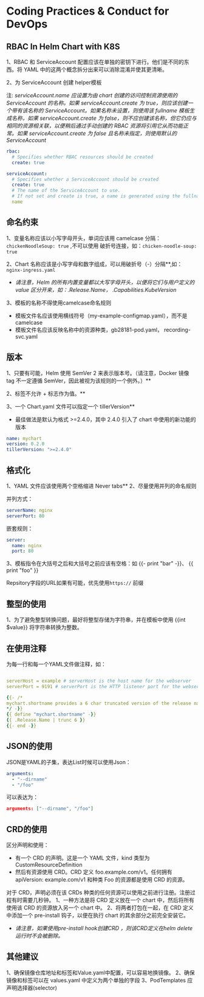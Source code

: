 # Coding Practices & Conduct for DevOps

## RBAC In Helm Chart with K8S

1、RBAC 和 ServiceAccount 配置应该在单独的密钥下进行。他们是不同的东西。将 YAML 中的这两个概念拆分出来可以消除混淆并使其更清晰。

2、为 ServiceAccount 创建 helper模板

注: *serviceAccount.name 应设置为由 chart 创建的访问控制资源使用的 ServiceAccount 的名称。如果 serviceAccount.create 为 true，则应该创建一个带有该名称的 ServiceAccount。如果名称未设置，则使用该 fullname 模板生成名称，如果 serviceAccount.create 为 false，则不应创建该名称，但它仍应与相同的资源相关联，以便稍后通过手动创建的 RBAC 资源将引用它从而功能正常。如果 serviceAccount.create 为 false 且名称未指定，则使用默认的 ServiceAccount*

~~~YAML
rbac:
  # Specifies whether RBAC resources should be created
  create: true

serviceAccount:
  # Specifies whether a ServiceAccount should be created
  create: true
  # The name of the ServiceAccount to use.
  # If not set and create is true, a name is generated using the fullname template
  name
~~~

## 命名约束

1、变量名称应该以小写字母开头，单词应该用 camelcase 分隔： `chickenNoodleSoup: true` ,不可以使用 破折号连接，如：`chicken-noodle-soup: true`

2、Chart 名称应该是小写字母和数字组成，可以用破折号（-）分隔**,如：`nginx-ingress.yaml`

+ *请注意，Helm 的所有内置变量都以大写字母开头，以便将它们与用户定义的 value 区分开来，如：.Release.Name， .Capabilities.KubeVersion*

3、模板的名称不得使用camelcase命名规则

+ 模板文件名应该使用横线符号（my-example-configmap.yaml），而不是 camelcase
+ 模板文件名应该反映名称中的资源种类，gb28181-pod.yaml， recording-svc.yaml

## 版本

1、只要有可能，Helm 使用 SemVer 2 来表示版本号。（请注意，Docker 镜像 tag 不一定遵循 SemVer，因此被视为该规则的一个例外。）**

2、标签不允许 + 标志作为值。**

3、一个 Chart.yaml 文件可以指定一个 tillerVersion**

+ 最佳做法是默认为格式 >=2.4.0，其中 2.4.0 引入了 chart 中使用的新功能的版本

~~~YAML
name: mychart
version: 0.2.0
tillerVersion: ">=2.4.0"
~~~

## 格式化

1、YAML 文件应该使用两个空格缩进 Never tabs**
2、尽量使用并列的命名规则

并列方式：

~~~YAML
serverName: nginx
serverPort: 80
~~~

嵌套规则：

~~~YAML
server:
  name: nginx
  port: 80
~~~

3、模板指令在大括号之后和大括号之前应该有空格：如 {{- print "bar" -}}、 {{ print "foo" }}

Repsitory字段的URL如果有可能，优先使用`https://` 前缀

## 整型的使用

1、为了避免整型转换问题，最好将整型存储为字符串，并在模板中使用 {{int $value}} 将字符串转换为整数。

## 在使用注释

为每一行和每一个YAML文件做注释，如：

~~~YAML

serverHost = example # serverHost is the host name for the webserver
serverPort = 9191 # serverPort is the HTTP listener port for the webserver

{{- /*
mychart.shortname provides a 6 char truncated version of the release name.
*/ -}}
{{ define "mychart.shortname" -}}
{{ .Release.Name | trunc 6 }}
{{- end -}}

~~~

## JSON的使用

JSON是YAML的子集，表达List时候可以使用Json：

~~~YAML
arguments:
  - "--dirname"
  - "/foo"
~~~

可以表达为：

~~~JSON
arguments: ["--dirname", "/foo"]
~~~

## CRD的使用

区分声明和使用：

+ 有一个 CRD 的声明。这是一个 YAML 文件，kind 类型为 CustomResourceDefinition
+ 然后有资源使用 CRD。CRD 定义 foo.example.com/v1。任何拥有 apiVersion: example.com/v1 和种类 Foo 的资源都是使用 CRD 的资源。

对于 CRD，声明必须在该 CRDs 种类的任何资源可以使用之前进行注册。注册过程有时需要几秒钟。
1、一种方法是将 CRD 定义放在一个 chart 中，然后将所有使用该 CRD 的资源放入另一个 chart 中。
2、将两者打包在一起，在 CRD 定义中添加一个 pre-install 钩子，以便在执行 chart 的其余部分之前完全安装它。

+ *请注意，如果使用pre-install hook创建CRD ，则该CRD定义在helm delete运行时不会被删除。*

## 其他建议

1、确保镜像仓库地址和标签和Value.yaml中配置，可以容易地换镜像。
2、确保镜像和标签可以在 values.yaml 中定义为两个单独的字段
3、PodTemplates 应声明选择器(selector)